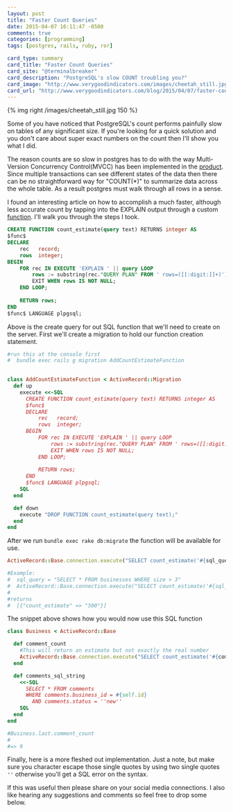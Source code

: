 ```yaml
---
layout: post
title: "Faster Count Queries"
date: 2015-04-07 16:11:47 -0500
comments: true
categories: [programming]
tags: [postgres, rails, ruby, ror]

card_type: summary
card_title: "Faster Count Queries"
card_site: "@terminalbreaker" 
card_description: "PostgreSQL's slow COUNT troubling you?"
card_image: "http://www.verygoodindicators.com/images/cheetah_still.jpg"
card_url: "http://www.verygoodindicators.com/blog/2015/04/07/faster-count-queries/"
---
```


{% img right /images/cheetah_still.jpg 150 %}

Some of you have noticed that PostgreSQL's count performs painfully slow on tables
of any significant size. If you're looking for a quick solution and you don't
care about super exact numbers on the count then I'll show you what I did.

The reason counts are so slow in postgres has to do with the way Multi-Version 
Concurrency Control(MVCC) has been implemented in the 
[product](http://wiki.postgresql.org/wiki/Slow_Counting). Since multiple transactions
can see different states of the data then there can be no straightforward way for "COUNT(*)"
to summarize data across the whole table. As a result postgres must walk through all rows
in a sense.

I found an interesting article on how to accomplish a much faster, although less accurate
count by tapping into the EXPLAIN output through a custom [function](https://wiki.postgresql.org/wiki/Count_estimate).
I'll walk you through the steps I took.

``` sql count_estimate function
CREATE FUNCTION count_estimate(query text) RETURNS integer AS
$func$
DECLARE
    rec   record;
    rows  integer;
BEGIN
    FOR rec IN EXECUTE 'EXPLAIN ' || query LOOP
        rows := substring(rec."QUERY PLAN" FROM ' rows=([[:digit:]]+)');
        EXIT WHEN rows IS NOT NULL;
    END LOOP;
 
    RETURN rows;
END
$func$ LANGUAGE plpgsql;
```

Above is the create query for out SQL function that we'll need to create on the server. 
First we'll create a migration to hold our function creation statement.

``` ruby migration
#run this at the console first
#  bundle exec rails g migration AddCountEstimateFunction
 

class AddCountEstimateFunction < ActiveRecord::Migration
  def up
    execute <<-SQL
      CREATE FUNCTION count_estimate(query text) RETURNS integer AS
      $func$
      DECLARE
          rec   record;
          rows  integer;
      BEGIN
          FOR rec IN EXECUTE 'EXPLAIN ' || query LOOP
              rows := substring(rec."QUERY PLAN" FROM ' rows=([[:digit:]]+)');
              EXIT WHEN rows IS NOT NULL;
          END LOOP;
       
          RETURN rows;
      END
      $func$ LANGUAGE plpgsql;
    SQL
  end

  def down
    execute "DROP FUNCTION count_estimate(query text);"
  end
end
```

After we run `bundle exec rake db:migrate` the function will be available for use.

``` ruby
ActiveRecord::Base.connection.execute("SELECT count_estimate('#{sql_query}')")

#Example:
#  sql_query = "SELECT * FROM businesses WHERE size > 3"
#  ActiveRecord::Base.connection.execute("SELECT count_estimate('#{sql_query}')").to_a
#
#returns
#  [{"count_estimate" => "500"}]
```

The snippet above shows how you would now use this SQL function

``` ruby
class Business < ActiveRecord::Base

  def comment_count
    #This will return an estimate but not exactly the real number
    ActiveRecord::Base.connection.execute("SELECT count_estimate('#{comments_sql_string}')").first["count_estimate"].to_i
  end  

  def comments_sql_string
    <<-SQL
      SELECT * FROM comments 
      WHERE comments.business_id = #{self.id} 
        AND comments.status = ''new''
    SQL
  end
end

#Business.last.comment_count
#
#=> 9
```

Finally, here is a more fleshed out implementation. Just a note, but make sure you character escape
those single quotes by using two single quotes `''` otherwise you'll get a SQL error on the syntax.

If this was useful then please share on your social media connections. I also like hearing
any suggestions and comments so feel free to drop some below.
